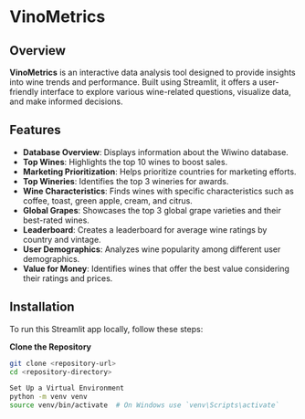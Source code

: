 # VinoMetrics

## Overview

**VinoMetrics** is an interactive data analysis tool designed to provide insights into wine trends and performance. Built using Streamlit, it offers a user-friendly interface to explore various wine-related questions, visualize data, and make informed decisions.

## Features

- **Database Overview**: Displays information about the Wiwino database.
- **Top Wines**: Highlights the top 10 wines to boost sales.
- **Marketing Prioritization**: Helps prioritize countries for marketing efforts.
- **Top Wineries**: Identifies the top 3 wineries for awards.
- **Wine Characteristics**: Finds wines with specific characteristics such as coffee, toast, green apple, cream, and citrus.
- **Global Grapes**: Showcases the top 3 global grape varieties and their best-rated wines.
- **Leaderboard**: Creates a leaderboard for average wine ratings by country and vintage.
- **User Demographics**: Analyzes wine popularity among different user demographics.
- **Value for Money**: Identifies wines that offer the best value considering their ratings and prices.

## Installation

To run this Streamlit app locally, follow these steps:

**Clone the Repository**

```bash
git clone <repository-url>
cd <repository-directory>

Set Up a Virtual Environment
python -m venv venv
source venv/bin/activate  # On Windows use `venv\Scripts\activate`